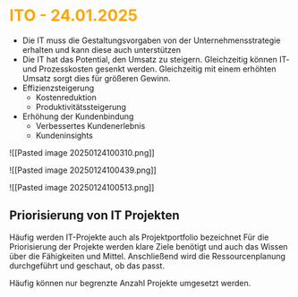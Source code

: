 # <font color = "orange">ITO - 24.01.2025</font>
- Die IT muss die Gestaltungsvorgaben von der Unternehmensstrategie erhalten und kann diese auch unterstützen
- Die IT hat das Potential, den Umsatz zu steigern. Gleichzeitig können IT- und Prozesskosten gesenkt werden. Gleichzeitig mit einem erhöhten Umsatz sorgt dies für größeren Gewinn.
- Effizienzsteigerung
	- Kostenreduktion
	- Produktivitätssteigerung
- Erhöhung der Kundenbindung
	- Verbessertes Kundenerlebnis
	- Kundeninsights

![[Pasted image 20250124100310.png]]

![[Pasted image 20250124100439.png]]

![[Pasted image 20250124100513.png]]

## Priorisierung von IT Projekten
Häufig werden IT-Projekte auch als Projektportfolio bezeichnet
Für die Priorisierung der Projekte werden klare Ziele benötigt und auch das Wissen über die Fähigkeiten und Mittel.
Anschließend wird die Ressourcenplanung durchgeführt und geschaut, ob das passt.

Häufig können nur begrenzte Anzahl Projekte umgesetzt werden.
